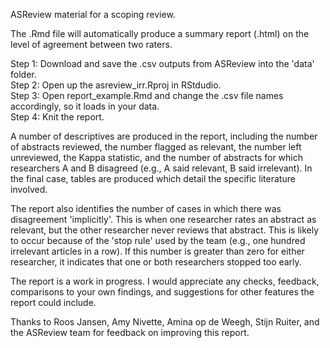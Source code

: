 ASReview material for a scoping review.

The .Rmd file will automatically produce a summary report (.html) on the level of agreement between two raters.

Step 1: Download and save the .csv outputs from ASReview into the 'data' folder.  
Step 2: Open up the asreview_irr.Rproj in RStdudio.  
Step 3: Open report_example.Rmd and change the .csv file names accordingly, so it loads in your data.  
Step 4: Knit the report.  

A number of descriptives are produced in the report, including the number of abstracts reviewed, the number flagged as relevant, the number left unreviewed, the Kappa statistic, and the number of abstracts for which researchers A and B disagreed (e.g., A said relevant, B said irrelevant). In the final case, tables are produced which detail the specific literature involved.

The report also identifies the number of cases in which there was disagreement 'implicitly'. This is when one researcher rates an abstract as relevant, but the other researcher never reviews that abstract. This is likely to occur because of the 'stop rule' used by the team (e.g., one hundred irrelevant articles in a row). If this number is greater than zero for either researcher, it indicates that one or both researchers stopped too early.

The report is a work in progress. I would appreciate any checks, feedback, comparisons to your own findings, and suggestions for other features the report could include.

Thanks to Roos Jansen, Amy Nivette, Amina op de Weegh, Stijn Ruiter, and the ASReview team for feedback on improving this report.
